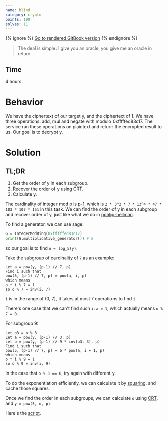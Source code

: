 ```yaml
---
name: blind
category: crypto
points: 190
solves: 11
---
```


{% ignore %}
[Go to rendered GitBook version](https://sasdf.github.io/ctf/)
{% endignore %}

> The deal is simple: I give you an oracle, you give me an oracle in return.


## Time
4 hours


# Behavior
We have the ciphertext of our target y,
and the ciphertext of 1.
We have three operations: add, mul and negate with modulo 0xfffffed83c17.
The service run these operations on plaintext and return the encrypted result to us.
Our goal is to decrypt y.


# Solution
## TL;DR
1. Get the order of y in each subgroup.
2. Recover the order of y using CRT.
3. Calculate y.


The cardinality of integer mod p is p-1,
which is `2 * 3^2 * 7 * 13^4 * 47 * 103 * 107 * 151` in this task.
We can find the order of y in each subgroup and recover order of y,
just like what we do in
[pohlig-hellman](https://en.wikipedia.org/wiki/Pohlig%E2%80%93Hellman_algorithm).

To find a generator, we can use sage:
```python
G = IntegerModRing(0xfffffed83c17)
print(G.multiplicative_generator()) # 5
```
so our goal is to find `o = log_5(y)`.

Take the subgroup of cardinality of `7` as an example:
```
Let a = pow(y, (p-1) // 7, p)
Find i such that
pow(5, (p-1) // 7, p) = pow(a, i, p)
which means
o * i % 7 = 1
so o % 7 = inv(i, 7)
```
`i` is in the range of (0, 7),
it takes at most 7 operations to find `i`.

There's one case that we can't find such `i`: `a = 1`,
which actually means `o % 7 = 0`.


For subgroup 9:
```
Let o3 = o % 3
Let a = pow(y, (p-1) // 3, p)
Let b = pow(y, (p-1) // 9 * inv(o3, 3), p)
Find i such that
pow(5, (p-1) // 7, p) = b * pow(a, i + 1, p)
which means
o * i % 9 = 1
so o % 9 = inv(i, 9)
```
In the case that `o % 3 == 0`, try again with different y.

To do the exponentiation efficiently,
we can calculate it by [squaring](Exponentiation_by_squaring).
and cache those squares.

Once we find the order in each subgroups,
we can calculate `o` using [CRT](https://en.wikipedia.org/wiki/Chinese_remainder_theorem).
and `y = pow(5, o, p)`.

Here's the [script]([_files/solve.py]).
